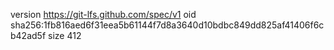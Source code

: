 version https://git-lfs.github.com/spec/v1
oid sha256:1fb816aed6f31eea5b61144f7d8a3640d10bdbc849dd825af41406f6cb42ad5f
size 412
